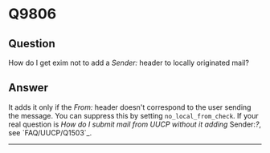 Q9806
=====

Question
--------

How do I get exim not to add a *Sender:* header to locally originated
mail?

Answer
------

It adds it only if the *From:* header doesn't correspond to the user
sending the message. You can suppress this by setting
`no_local_from_check`. If your real question is *How do I submit mail
from UUCP without it adding* Sender:*?*, see \`FAQ/UUCP/Q1503\`\_.

* * * * *
